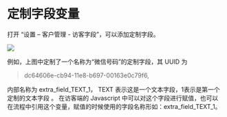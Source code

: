 # 定制字段变量
打开 “设置 – 客户管理 - 访客字段”，可以添加定制字段。

![](https://upload-images.jianshu.io/upload_images/12406336-fff79a0638ee63fa.png?imageMogr2/auto-orient/strip%7CimageView2/2/w/1240)

例如，上图中定制了一个名称为“微信号码”的定制字段，其 UUID 为

>dc64606e-cb94-11e8-b697-00163e0c79f6,

内部名称为 extra_field_TEXT_1， TEXT 表示这是一个文本字段，1表示是第一个定制的文本字段 。
在访客端的 Javascript 中可以对这个字段进行赋值，也可以在流程中引用这个变量，赋值的时候使用的字段名称形如：extra_field_TEXT_1。
